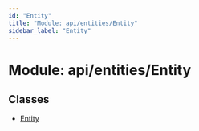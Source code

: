 ```yaml
---
id: "Entity"
title: "Module: api/entities/Entity"
sidebar_label: "Entity"
---
```


# Module: api/entities/Entity

## Classes

- [Entity](../../../../classes/API/Entities/Entity/Entity.md)
